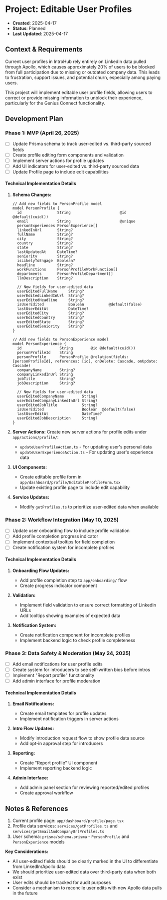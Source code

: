 # Project: Editable User Profiles
- **Created**: 2025-04-17
- **Status**: Planned
- **Last Updated**: 2025-04-17

## Context & Requirements
Current user profiles in IntroHub rely entirely on LinkedIn data pulled through Apollo, which causes approximately 20% of users to be blocked from full participation due to missing or outdated company data. This leads to frustration, support issues, and potential churn, especially among paying users.

This project will implement editable user profile fields, allowing users to correct or provide missing information to unblock their experience, particularly for the Genius Connect functionality.

## Development Plan

### Phase 1: MVP (April 26, 2025)
- [ ] Update Prisma schema to track user-edited vs. third-party sourced fields
- [ ] Create profile editing form components and validation
- [ ] Implement server actions for profile updates
- [ ] Add UI indicators for user-edited vs. third-party sourced data
- [ ] Update Profile page to include edit capabilities

#### Technical Implementation Details

1. **Schema Changes:**
   ```prisma
   // Add new fields to PersonProfile model
   model PersonProfile {
     id                String                      @id @default(cuid())
     email             String                      @unique
     personExperiences PersonExperience[]
     linkedInUrl       String?
     fullName          String?
     city              String?
     country           String?
     state             String?
     lastUpdatedAt     DateTime?
     seniority         String?
     isLikelyToEngage  Boolean?
     headline          String?
     workFunctions     PersonProfileWorkFunction[]
     departments       PersonProfileDepartment[]
     llmDescription    String?
     
     // New fields for user-edited data
     userEditedFullName     String?
     userEditedLinkedInUrl  String?
     userEditedHeadline     String?
     isUserEdited           Boolean           @default(false)
     lastUserEditAt         DateTime?
     userEditedCity         String?
     userEditedCountry      String?
     userEditedState        String?
     userEditedSeniority    String?
   }
   
   // Add new fields to PersonExperience model
   model PersonExperience {
     id                 String        @id @default(cuid())
     personProfileId    String
     personProfile      PersonProfile @relation(fields: [personProfileId], references: [id], onDelete: Cascade, onUpdate: Cascade)
     companyName        String?
     companyLinkedInUrl String
     jobTitle           String?
     jobDescription     String?
     
     // New fields for user-edited data
     userEditedCompanyName        String?
     userEditedCompanyLinkedInUrl String?
     userEditedJobTitle           String?
     isUserEdited                 Boolean  @default(false)
     lastUserEditAt               DateTime?
     userEditedJobDescription     String?
   }
   ```

2. **Server Actions:**
   Create new server actions for profile edits under `app/actions/profile/`:
   - `updateUserProfileAction.ts` - For updating user's personal data
   - `updateUserExperienceAction.ts` - For updating user's experience data

3. **UI Components:**
   - Create editable profile form in `app/dashboard/profile/EditableProfileForm.tsx`
   - Update existing profile page to include edit capability

4. **Service Updates:**
   - Modify `getProfiles.ts` to prioritize user-edited data when available

### Phase 2: Workflow Integration (May 10, 2025)
- [ ] Update user onboarding flow to include profile validation
- [ ] Add profile completion progress indicator
- [ ] Implement contextual tooltips for field completion
- [ ] Create notification system for incomplete profiles

#### Technical Implementation Details

1. **Onboarding Flow Updates:**
   - Add profile completion step to `app/onboarding/` flow
   - Create progress indicator component

2. **Validation:**
   - Implement field validation to ensure correct formatting of LinkedIn URLs
   - Add tooltips showing examples of expected data

3. **Notification System:**
   - Create notification component for incomplete profiles
   - Implement backend logic to check profile completeness

### Phase 3: Data Safety & Moderation (May 24, 2025)
- [ ] Add email notifications for user profile edits
- [ ] Create system for introducers to see self-written bios before intros
- [ ] Implement "Report profile" functionality
- [ ] Add admin interface for profile moderation

#### Technical Implementation Details

1. **Email Notifications:**
   - Create email templates for profile updates
   - Implement notification triggers in server actions

2. **Intro Flow Updates:**
   - Modify introduction request flow to show profile data source
   - Add opt-in approval step for introducers

3. **Reporting:**
   - Create "Report profile" UI component
   - Implement reporting backend logic

4. **Admin Interface:**
   - Add admin panel section for reviewing reported/edited profiles
   - Create approval workflow

## Notes & References

1. Current profile page: `app/dashboard/profile/page.tsx`
2. Profile data services: `services/getProfiles.ts` and `services/getEmailAndCompanyUrlProfiles.ts`
3. User schema: `prisma/schema.prisma` - `PersonProfile` and `PersonExperience` models

**Key Considerations:**
- All user-edited fields should be clearly marked in the UI to differentiate from LinkedIn/Apollo data
- We should prioritize user-edited data over third-party data when both exist
- User edits should be tracked for audit purposes
- Consider a mechanism to reconcile user edits with new Apollo data pulls in the future 